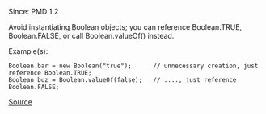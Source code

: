 Since: PMD 1.2

Avoid instantiating Boolean objects; you can reference Boolean.TRUE, Boolean.FALSE, or call Boolean.valueOf() instead.

Example(s):
```
Boolean bar = new Boolean("true");		// unnecessary creation, just reference Boolean.TRUE;
Boolean buz = Boolean.valueOf(false);	// ...., just reference Boolean.FALSE;
```

[Source](https://pmd.github.io/pmd-5.6.1/pmd-java/rules/java/basic.html#BooleanInstantiation)
